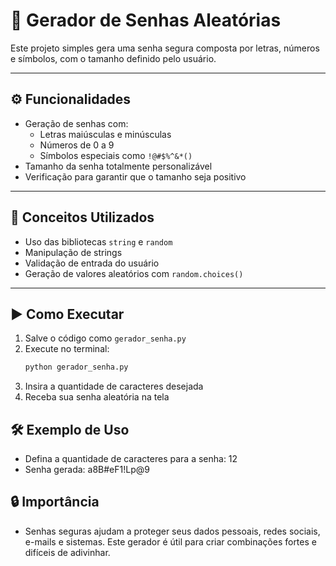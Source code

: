 # 🔐 Gerador de Senhas Aleatórias

Este projeto simples gera uma senha segura composta por letras, números e símbolos, com o tamanho definido pelo usuário.

---

## ⚙️ Funcionalidades

- Geração de senhas com:
  - Letras maiúsculas e minúsculas
  - Números de 0 a 9
  - Símbolos especiais como `!@#$%^&*()`
- Tamanho da senha totalmente personalizável
- Verificação para garantir que o tamanho seja positivo

---

## 🧠 Conceitos Utilizados

- Uso das bibliotecas `string` e `random`
- Manipulação de strings
- Validação de entrada do usuário
- Geração de valores aleatórios com `random.choices()`

---

## ▶️ Como Executar

1. Salve o código como `gerador_senha.py`
2. Execute no terminal:
   ```bash
   python gerador_senha.py

3. Insira a quantidade de caracteres desejada
4. Receba sua senha aleatória na tela

## 🛠️ Exemplo de Uso

- Defina a quantidade de caracteres para a senha: 12
- Senha gerada: a8B#eF1!Lp@9

## 🔒 Importância

- Senhas seguras ajudam a proteger seus dados pessoais, redes sociais, e-mails e sistemas. Este gerador é útil para criar combinações fortes e difíceis de adivinhar.
